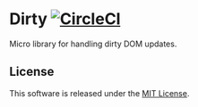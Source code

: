 # Dirty [![CircleCI](https://circleci.com/gh/andrewscwei/dirty.svg?style=svg)](https://circleci.com/gh/andrewscwei/dirty)

Micro library for handling dirty DOM updates.

## License

This software is released under the [MIT License](http://opensource.org/licenses/MIT).